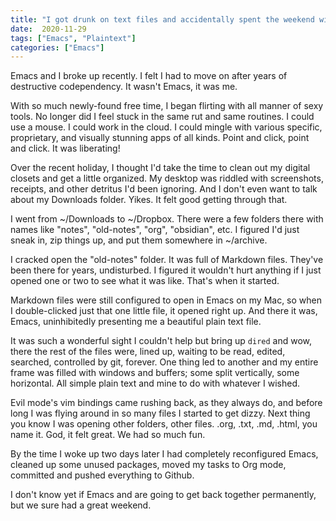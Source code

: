 ```yaml
---
title: "I got drunk on text files and accidentally spent the weekend with Emacs"
date:  2020-11-29
tags: ["Emacs", "Plaintext"]
categories: ["Emacs"]
---
```


Emacs and I broke up recently. I felt I had to move on after years of destructive codependency. It wasn't Emacs, it was me.

With so much newly-found free time, I began flirting with all manner of sexy tools. No longer did I feel stuck in the same rut and same routines. I could use a mouse. I could work in the cloud. I could mingle with various specific, proprietary, and visually stunning apps of all kinds. Point and click, point and click. It was liberating!

Over the recent holiday, I thought I'd take the time to clean out my digital closets and get a little organized. My desktop was riddled with screenshots, receipts, and other detritus I'd been ignoring. And I don't even want to talk about my Downloads folder. Yikes. It felt good getting through that.

I went from ~/Downloads to ~/Dropbox. There were a few folders there with names like "notes", "old-notes", "org", "obsidian", etc. I figured I'd just sneak in, zip things up, and put them somewhere in ~/archive.

I cracked open the "old-notes" folder. It was full of Markdown files. They've been there for years, undisturbed. I figured it wouldn't hurt anything if I just opened one or two to see what it was like. That's when it started. 

Markdown files were still configured to open in Emacs on my Mac, so when I double-clicked just that one little file, it opened right up. And there it was, Emacs, uninhibitedly presenting me a beautiful plain text file.

It was such a wonderful sight I couldn't help but bring up `dired` and wow, there the rest of the files were, lined up, waiting to be read, edited, searched, controlled by git, forever. One thing led to another and my entire frame was filled with windows and buffers; some split vertically, some horizontal. All simple plain text and mine to do with whatever I wished. 

Evil mode's vim bindings came rushing back, as they always do, and before long I was flying around in so many files I started to get dizzy. Next thing you know I was opening other folders, other files. .org, .txt, .md, .html, you name it. God, it felt great. We had so much fun.

By the time I woke up two days later I had completely reconfigured Emacs, cleaned up some unused packages, moved my tasks to Org mode, committed and pushed everything to Github. 

I don't know yet if Emacs and are going to get back together permanently, but we sure had a great weekend.

